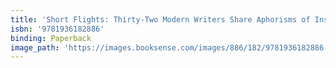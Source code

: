 ```yaml
---
title: 'Short Flights: Thirty-Two Modern Writers Share Aphorisms of Insight, Inspiration, and Wit'
isbn: '9781936182886'
binding: Paperback
image_path: 'https://images.booksense.com/images/886/182/9781936182886.jpg'
---
```


